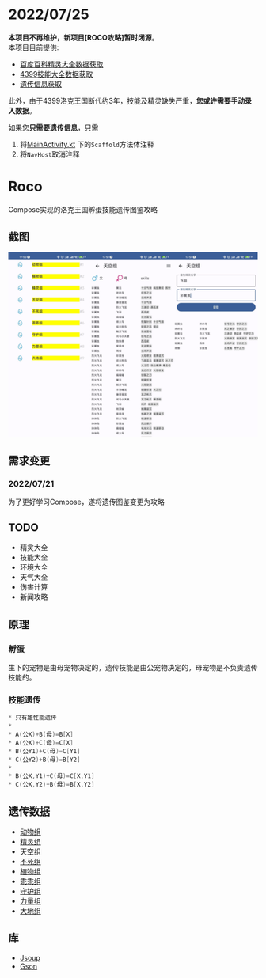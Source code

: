 # 2022/07/25
**本项目不再维护，新项目[ROCO攻略]暂时闭源**。  
本项目目前提供:
- [百度百科精灵大全数据获取](https://github.com/taxeric/Roco/blob/master/app/src/main/java/com/lanier/roco/util/JsoupUtil.kt)
- [4399技能大全数据获取](https://github.com/taxeric/Roco/blob/master/app/src/main/java/com/lanier/roco/util/JsoupUtil.kt)
- [遗传信息获取](https://github.com/taxeric/Roco/blob/master/app/src/main/java/com/lanier/roco/util/SpiritHelper.kt)

此外，由于4399洛克王国断代约3年，技能及精灵缺失严重，**您或许需要手动录入数据**。

如果您**只需要遗传信息**，只需
1. 将[MainActivity.kt](https://github.com/taxeric/Roco/blob/master/app/src/main/java/com/lanier/roco/MainActivity.kt) 下的`Scaffold`方法体注释
2. 将`NavHost`取消注释

# Roco
Compose实现的洛克王国~~孵蛋技能遗传图鉴~~攻略

## 截图
![screen](https://github.com/taxeric/Roco/blob/master/screen/x2.png)

## 需求变更
### 2022/07/21
为了更好学习Compose，遂将遗传图鉴变更为攻略

## TODO
- 精灵大全
- 技能大全
- 环境大全
- 天气大全
- 伤害计算
- 新闻攻略

## 原理
### 孵蛋
生下的宠物是由母宠物决定的，遗传技能是由公宠物决定的，母宠物是不负责遗传技能的。

### 技能遗传
```kotlin
* 只有雄性能遗传
*
* A(公X)+B(母)=B[X]
* A(公X)+C(母)=C[X]
* B(公Y1)+C(母)=C[Y1]
* C(公Y2)+B(母)=B[Y2]
*
* B(公X,Y1)+C(母)=C[X,Y1]
* C(公X,Y2)+B(母)=B[X,Y2]
```

## 遗传数据
- [动物组](http://news.4399.com/luoke/miji/201107-04-102712.html)
- [精灵组](http://news.4399.com/luoke/miji/201107-04-102712_2.html)
- [天空组](http://news.4399.com/luoke/miji/201107-04-102712_3.html)
- [不死组](http://news.4399.com/luoke/miji/201107-04-102712_4.html)
- [植物组](http://news.4399.com/luoke/miji/201107-04-102712_5.html)
- [乖乖组](http://news.4399.com/luoke/miji/201107-04-102712_6.html)
- [守护组](http://news.4399.com/luoke/miji/201107-04-102712_7.html)
- [力量组](http://news.4399.com/luoke/miji/201107-04-102712_8.html)
- [大地组](http://news.4399.com/gonglue/luoke/miji/348158.html)

## 库
- [Jsoup](https://github.com/jhy/jsoup)
- [Gson](https://github.com/google/gson)
